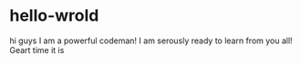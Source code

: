 # hello-wrold

hi guys
I am a powerful codeman! I am serously ready to learn from you all!
Geart time it is
